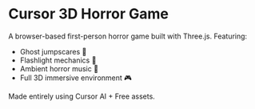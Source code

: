 # Cursor 3D Horror Game

A browser-based first-person horror game built with Three.js. Featuring:
- Ghost jumpscares 👻
- Flashlight mechanics 🔦
- Ambient horror music 🎵
- Full 3D immersive environment 🎮

Made entirely using Cursor AI + Free assets.

